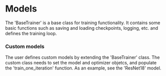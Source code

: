 # Models

The 'BaseTrainer' is a base class for training functionality. It contains some basic functions such as saving and loading checkpoints, logging, etc. and defines the training loop.

### Custom models

The user defines custom models by extending the 'BaseTrainer' class. The custom class needs to set the model and optimizer objetcs, and populate the 'train_one_iteration' function. As an example, see the 'ResNet18' model.